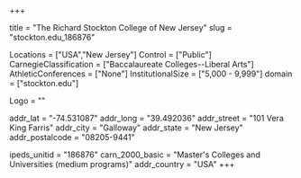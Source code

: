 
+++

title = "The Richard Stockton College of New Jersey"
slug = "stockton.edu_186876"

Locations = ["USA","New Jersey"]
Control = ["Public"]
CarnegieClassification = ["Baccalaureate Colleges--Liberal Arts"]
AthleticConferences = ["None"]
InstitutionalSize = ["5,000 - 9,999"]
domain = ["stockton.edu"]

Logo = ""

addr_lat = "-74.531087"
addr_long = "39.492036"
addr_street = "101 Vera King Farris"
addr_city = "Galloway"
addr_state = "New Jersey"
addr_postalcode = "08205-9441"

ipeds_unitid = "186876"
carn_2000_basic = "Master's Colleges and Universities (medium programs)"
addr_country = "USA"
+++
    
